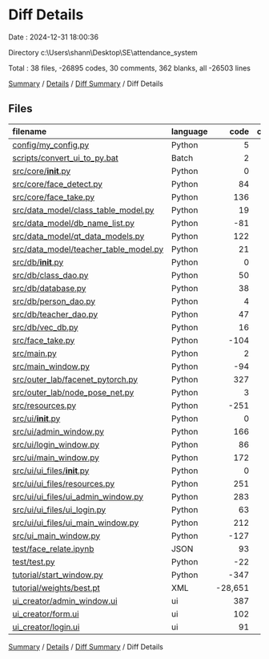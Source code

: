 # Diff Details

Date : 2024-12-31 18:00:36

Directory c:\\Users\\shann\\Desktop\\SE\\attendance_system

Total : 38 files,  -26895 codes, 30 comments, 362 blanks, all -26503 lines

[Summary](results.md) / [Details](details.md) / [Diff Summary](diff.md) / Diff Details

## Files
| filename | language | code | comment | blank | total |
| :--- | :--- | ---: | ---: | ---: | ---: |
| [config/my_config.py](/config/my_config.py) | Python | 5 | 1 | 1 | 7 |
| [scripts/convert_ui_to_py.bat](/scripts/convert_ui_to_py.bat) | Batch | 2 | 0 | 0 | 2 |
| [src/core/__init__.py](/src/core/__init__.py) | Python | 0 | 0 | 1 | 1 |
| [src/core/face_detect.py](/src/core/face_detect.py) | Python | 84 | 9 | 27 | 120 |
| [src/core/face_take.py](/src/core/face_take.py) | Python | 136 | 15 | 44 | 195 |
| [src/data_model/class_table_model.py](/src/data_model/class_table_model.py) | Python | 19 | 0 | 6 | 25 |
| [src/data_model/db_name_list.py](/src/data_model/db_name_list.py) | Python | -81 | -9 | -18 | -108 |
| [src/data_model/qt_data_models.py](/src/data_model/qt_data_models.py) | Python | 122 | 1 | 30 | 153 |
| [src/data_model/teacher_table_model.py](/src/data_model/teacher_table_model.py) | Python | 21 | 0 | 5 | 26 |
| [src/db/__init__.py](/src/db/__init__.py) | Python | 0 | 0 | 1 | 1 |
| [src/db/class_dao.py](/src/db/class_dao.py) | Python | 50 | 2 | 10 | 62 |
| [src/db/database.py](/src/db/database.py) | Python | 38 | 0 | 12 | 50 |
| [src/db/person_dao.py](/src/db/person_dao.py) | Python | 4 | 0 | 1 | 5 |
| [src/db/teacher_dao.py](/src/db/teacher_dao.py) | Python | 47 | 2 | 10 | 59 |
| [src/db/vec_db.py](/src/db/vec_db.py) | Python | 16 | 1 | 8 | 25 |
| [src/face_take.py](/src/face_take.py) | Python | -104 | -8 | -30 | -142 |
| [src/main.py](/src/main.py) | Python | 2 | 0 | 1 | 3 |
| [src/main_window.py](/src/main_window.py) | Python | -94 | -7 | -29 | -130 |
| [src/outer_lab/facenet_pytorch.py](/src/outer_lab/facenet_pytorch.py) | Python | 327 | 7 | 78 | 412 |
| [src/outer_lab/node_pose_net.py](/src/outer_lab/node_pose_net.py) | Python | 3 | 0 | 1 | 4 |
| [src/resources.py](/src/resources.py) | Python | -251 | -5 | -8 | -264 |
| [src/ui/__init__.py](/src/ui/__init__.py) | Python | 0 | 0 | 1 | 1 |
| [src/ui/admin_window.py](/src/ui/admin_window.py) | Python | 166 | 6 | 45 | 217 |
| [src/ui/login_window.py](/src/ui/login_window.py) | Python | 86 | 10 | 33 | 129 |
| [src/ui/main_window.py](/src/ui/main_window.py) | Python | 172 | 23 | 60 | 255 |
| [src/ui/ui_files/__init__.py](/src/ui/ui_files/__init__.py) | Python | 0 | 0 | 1 | 1 |
| [src/ui/ui_files/resources.py](/src/ui/ui_files/resources.py) | Python | 251 | 5 | 8 | 264 |
| [src/ui/ui_files/ui_admin_window.py](/src/ui/ui_files/ui_admin_window.py) | Python | 283 | 10 | 76 | 369 |
| [src/ui/ui_files/ui_login.py](/src/ui/ui_files/ui_login.py) | Python | 63 | 10 | 28 | 101 |
| [src/ui/ui_files/ui_main_window.py](/src/ui/ui_files/ui_main_window.py) | Python | 212 | 10 | 38 | 260 |
| [src/ui_main_window.py](/src/ui_main_window.py) | Python | -127 | -10 | -12 | -149 |
| [test/face_relate.ipynb](/test/face_relate.ipynb) | JSON | 93 | 0 | 0 | 93 |
| [test/test.py](/test/test.py) | Python | -22 | -5 | -17 | -44 |
| [tutorial/start_window.py](/tutorial/start_window.py) | Python | -347 | -38 | -22 | -407 |
| [tutorial/weights/best.pt](/tutorial/weights/best.pt) | XML | -28,651 | 0 | -35 | -28,686 |
| [ui_creator/admin_window.ui](/ui_creator/admin_window.ui) | ui | 387 | 0 | 6 | 393 |
| [ui_creator/form.ui](/ui_creator/form.ui) | ui | 102 | 0 | 0 | 102 |
| [ui_creator/login.ui](/ui_creator/login.ui) | ui | 91 | 0 | 1 | 92 |

[Summary](results.md) / [Details](details.md) / [Diff Summary](diff.md) / Diff Details